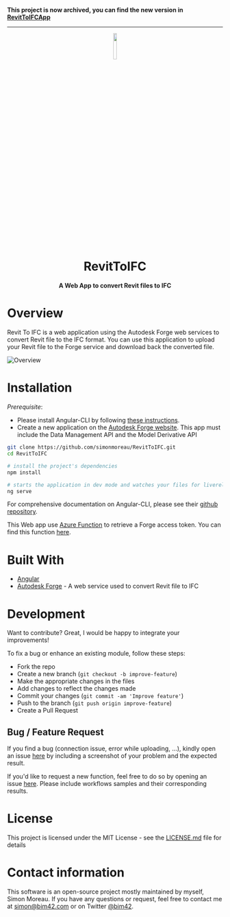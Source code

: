 **This project is now archived, you can find the new version in [RevitToIFCApp](https://github.com/simonmoreau/RevitToIFCApp)**

----


<p align="center"><img width=12.5% src="https://raw.githubusercontent.com/simonmoreau/RevitToIFC/master/src/images/revitToIFC_logo.png"></p>
<h1 align="center">
  RevitToIFC
</h1>

<h4 align="center">A Web App to convert Revit files to IFC</h4>

# Overview

Revit To IFC is a web application using the Autodesk Forge web services to convert Revit file to the IFC format. You can use this application to upload your Revit file to the Forge service and download back the converted file.

![Overview](https://raw.githubusercontent.com/simonmoreau/RevitToIFC/master/doc/revitToIfc.gif)

# Installation

*Prerequisite*:

* Please install Angular-CLI by following [these instructions](https://github.com/angular/angular-cli#installation).
* Create a new application on the [Autodesk Forge website](https://developer.autodesk.com/myapps/create). This app must include the Data Management API and the Model Derivative API

```bash
git clone https://github.com/simonmoreau/RevitToIFC.git
cd RevitToIFC

# install the project's dependencies
npm install

# starts the application in dev mode and watches your files for livereload
ng serve
```

For comprehensive documentation on Angular-CLI, please see their [github repository](https://github.com/angular/angular-cli).

This Web app use [Azure Function](https://azure.microsoft.com/en-us/services/functions/) to retrieve a Forge access token. You can find this function [here](https://github.com/simonmoreau/ForgeFunction).

# Built With

* [Angular](https://angular.io)
* [Autodesk Forge](https://forge.autodesk.com/) - A web service used to convert Revit file to IFC

# Development

Want to contribute? Great, I would be happy to integrate your improvements!

To fix a bug or enhance an existing module, follow these steps:

* Fork the repo
* Create a new branch (`git checkout -b improve-feature`)
* Make the appropriate changes in the files
* Add changes to reflect the changes made
* Commit your changes (`git commit -am 'Improve feature'`)
* Push to the branch (`git push origin improve-feature`)
* Create a Pull Request

## Bug / Feature Request

If you find a bug (connection issue, error while uploading, ...), kindly open an issue [here](https://github.com/simonmoreau/RevitToIFC/issues/new) by including a screenshot of your problem and the expected result.

If you'd like to request a new function, feel free to do so by opening an issue [here](https://github.com/simonmoreau/RevitToIFC/issues/new). Please include workflows samples and their corresponding results.

# License

This project is licensed under the MIT License - see the [LICENSE.md](LICENSE.md) file for details

# Contact information

This software is an open-source project mostly maintained by myself, Simon Moreau. If you have any questions or request, feel free to contact me at [simon@bim42.com](mailto:simon@bim42.com) or on Twitter [@bim42](https://twitter.com/bim42?lang=en).
